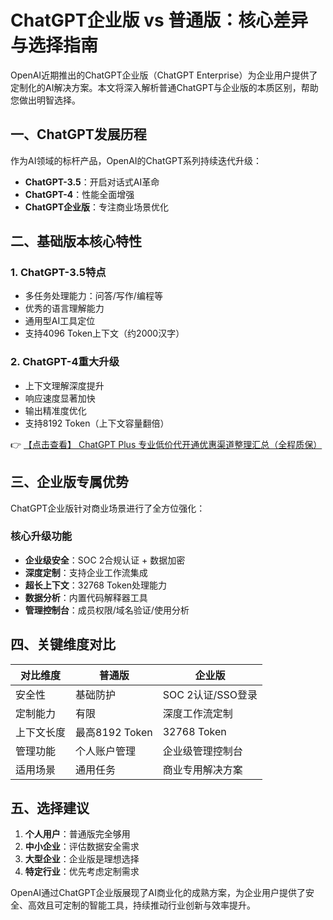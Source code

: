 # ChatGPT企业版 vs 普通版：核心差异与选择指南

OpenAI近期推出的ChatGPT企业版（ChatGPT Enterprise）为企业用户提供了定制化的AI解决方案。本文将深入解析普通ChatGPT与企业版的本质区别，帮助您做出明智选择。

## 一、ChatGPT发展历程

作为AI领域的标杆产品，OpenAI的ChatGPT系列持续迭代升级：
- **ChatGPT-3.5**：开启对话式AI革命
- **ChatGPT-4**：性能全面增强
- **ChatGPT企业版**：专注商业场景优化

## 二、基础版本核心特性

### 1. ChatGPT-3.5特点
- 多任务处理能力：问答/写作/编程等
- 优秀的语言理解能力
- 通用型AI工具定位
- 支持4096 Token上下文（约2000汉字）

### 2. ChatGPT-4重大升级
- 上下文理解深度提升
- 响应速度显著加快
- 输出精准度优化
- 支持8192 Token（上下文容量翻倍）

👉 [【点击查看】 ChatGPT Plus 专业低价代开通优惠渠道整理汇总（全程质保）](https://bit.ly/DaiKai)

## 三、企业版专属优势

ChatGPT企业版针对商业场景进行了全方位强化：

### 核心升级功能
- **企业级安全**：SOC 2合规认证 + 数据加密
- **深度定制**：支持企业工作流集成
- **超长上下文**：32768 Token处理能力
- **数据分析**：内置代码解释器工具
- **管理控制台**：成员权限/域名验证/使用分析

## 四、关键维度对比

| 对比维度       | 普通版               | 企业版                  |
|----------------|----------------------|-------------------------|
| 安全性         | 基础防护             | SOC 2认证/SSO登录       |
| 定制能力       | 有限                 | 深度工作流定制          |
| 上下文长度     | 最高8192 Token       | 32768 Token             |
| 管理功能       | 个人账户管理         | 企业级管理控制台        |
| 适用场景       | 通用任务             | 商业专用解决方案        |

## 五、选择建议

1. **个人用户**：普通版完全够用
2. **中小企业**：评估数据安全需求
3. **大型企业**：企业版是理想选择
4. **特定行业**：优先考虑定制需求

OpenAI通过ChatGPT企业版展现了AI商业化的成熟方案，为企业用户提供了安全、高效且可定制的智能工具，持续推动行业创新与效率提升。